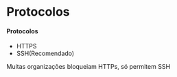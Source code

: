 # Protocolos

#### Protocolos

* HTTPS
* SSH\(Recomendado\)

Muitas organizações bloqueiam HTTPs, só permitem SSH

